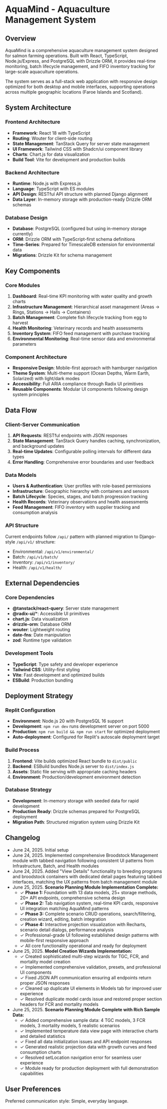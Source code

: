 # AquaMind - Aquaculture Management System

## Overview

AquaMind is a comprehensive aquaculture management system designed for salmon farming operations. Built with React, TypeScript, Node.js/Express, and PostgreSQL with Drizzle ORM, it provides real-time monitoring, batch lifecycle management, and FIFO inventory tracking for large-scale aquaculture operations.

The system serves as a full-stack web application with responsive design optimized for both desktop and mobile interfaces, supporting operations across multiple geographic locations (Faroe Islands and Scotland).

## System Architecture

### Frontend Architecture
- **Framework**: React 18 with TypeScript
- **Routing**: Wouter for client-side routing
- **State Management**: TanStack Query for server state management
- **UI Framework**: Tailwind CSS with Shadcn/ui component library
- **Charts**: Chart.js for data visualization
- **Build Tool**: Vite for development and production builds

### Backend Architecture
- **Runtime**: Node.js with Express.js
- **Language**: TypeScript with ES modules
- **API Design**: RESTful API structure with planned Django alignment
- **Data Layer**: In-memory storage with production-ready Drizzle ORM schemas

### Database Design
- **Database**: PostgreSQL (configured but using in-memory storage currently)
- **ORM**: Drizzle ORM with TypeScript-first schema definitions
- **Time-Series**: Prepared for TimescaleDB extension for environmental data
- **Migrations**: Drizzle Kit for schema management

## Key Components

### Core Modules
1. **Dashboard**: Real-time KPI monitoring with water quality and growth charts
2. **Infrastructure Management**: Hierarchical asset management (Areas → Rings, Stations → Halls → Containers)
3. **Batch Management**: Complete fish lifecycle tracking from egg to harvest
4. **Health Monitoring**: Veterinary records and health assessments
5. **Inventory System**: FIFO feed management with purchase tracking
6. **Environmental Monitoring**: Real-time sensor data and environmental parameters

### Component Architecture
- **Responsive Design**: Mobile-first approach with hamburger navigation
- **Theme System**: Multi-theme support (Ocean Depths, Warm Earth, Solarized) with light/dark modes
- **Accessibility**: Full ARIA compliance through Radix UI primitives
- **Reusable Components**: Modular UI components following design system principles

## Data Flow

### Client-Server Communication
1. **API Requests**: RESTful endpoints with JSON responses
2. **State Management**: TanStack Query handles caching, synchronization, and background updates
3. **Real-time Updates**: Configurable polling intervals for different data types
4. **Error Handling**: Comprehensive error boundaries and user feedback

### Data Models
- **Users & Authentication**: User profiles with role-based permissions
- **Infrastructure**: Geographic hierarchy with containers and sensors
- **Batch Lifecycle**: Species, stages, and batch progression tracking
- **Health Records**: Veterinary observations and health assessments
- **Feed Management**: FIFO inventory with supplier tracking and consumption analysis

### API Structure
Current endpoints follow `/api/` pattern with planned migration to Django-style `/api/v1/` structure:
- Environmental: `/api/v1/environmental/`
- Batch: `/api/v1/batch/`
- Inventory: `/api/v1/inventory/`
- Health: `/api/v1/health/`

## External Dependencies

### Core Dependencies
- **@tanstack/react-query**: Server state management
- **@radix-ui/***: Accessible UI primitives
- **chart.js**: Data visualization
- **drizzle-orm**: Database ORM
- **wouter**: Lightweight routing
- **date-fns**: Date manipulation
- **zod**: Runtime type validation

### Development Tools
- **TypeScript**: Type safety and developer experience
- **Tailwind CSS**: Utility-first styling
- **Vite**: Fast development and optimized builds
- **ESBuild**: Production bundling

## Deployment Strategy

### Replit Configuration
- **Environment**: Node.js 20 with PostgreSQL 16 support
- **Development**: `npm run dev` runs development server on port 5000
- **Production**: `npm run build && npm run start` for optimized deployment
- **Auto-deployment**: Configured for Replit's autoscale deployment target

### Build Process
1. **Frontend**: Vite builds optimized React bundle to `dist/public`
2. **Backend**: ESBuild bundles Node.js server to `dist/index.js`
3. **Assets**: Static file serving with appropriate caching headers
4. **Environment**: Production/development environment detection

### Database Strategy
- **Development**: In-memory storage with seeded data for rapid development
- **Production Ready**: Drizzle schemas prepared for PostgreSQL deployment
- **Migration Path**: Structured migration system using Drizzle Kit

## Changelog

- June 24, 2025. Initial setup
- June 24, 2025. Implemented comprehensive Broodstock Management module with tabbed navigation following consistent UI patterns from Infrastructure, Batch, and Health modules
- June 24, 2025. Added "View Details" functionality to breeding programs and broodstock containers with dedicated detail pages featuring tabbed interfaces, matching the UX patterns from batch management module
- June 25, 2025. **Scenario Planning Module Implementation Complete:**
  - ✓ **Phase 1:** Foundation with 13 data models, 25+ storage methods, 20+ API endpoints, comprehensive schema design
  - ✓ **Phase 2:** Tab navigation system, real-time KPI cards, responsive UI integration matching AquaMind patterns
  - ✓ **Phase 3:** Complete scenario CRUD operations, search/filtering, creation wizard, editing, batch integration
  - ✓ **Phase 4:** Interactive projection visualization with Recharts, scenario detail dialogs, performance analysis
  - ✓ Professional-grade UI following established design patterns with mobile-first responsive approach
  - ✓ All core functionality operational and ready for deployment
- June 25, 2025. **Model Creation Wizards Implementation:**
  - ✓ Created sophisticated multi-step wizards for TGC, FCR, and mortality model creation
  - ✓ Implemented comprehensive validation, presets, and professional UI components
  - ✓ Fixed JSON API communication ensuring all endpoints return proper JSON responses
  - ✓ Cleaned up duplicate UI elements in Models tab for improved user experience
  - ✓ Resolved duplicate model cards issue and restored proper section headers for FCR and mortality models
- June 25, 2025. **Scenario Planning Module Complete with Rich Sample Data:**
  - ✓ Added comprehensive sample data: 4 TGC models, 3 FCR models, 3 mortality models, 5 realistic scenarios
  - ✓ Implemented temperature data view page with interactive charts and detailed statistics
  - ✓ Fixed all data initialization issues and API endpoint responses
  - ✓ Generated realistic projection data with growth curves and feed consumption charts
  - ✓ Resolved setLocation navigation error for seamless user experience
  - ✓ Module ready for production deployment with full demonstration capabilities

## User Preferences

Preferred communication style: Simple, everyday language.
